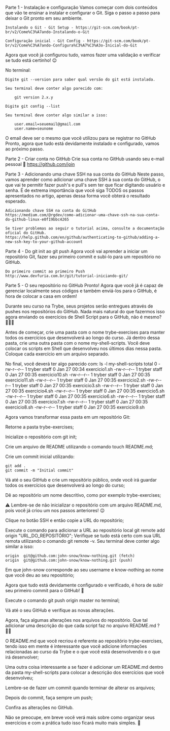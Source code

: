 Parte 1 - Instalação e configuração
Vamos começar com dois conteúdos que vão te ensinar a instalar e configurar o Git. Siga o passo a passo para deixar o Git pronto em seu ambiente.

	Instalando o Git - Git Setup - https://git-scm.com/book/pt-br/v2/Come%C3%A7ando-Instalando-o-Git

	Configuração inicial - Git Config - https://git-scm.com/book/pt-br/v2/Come%C3%A7ando-Configura%C3%A7%C3%A3o-Inicial-do-Git

Agora que você já configurou tudo, vamos fazer uma validação e verificar se tudo está certinho! 😉

No terminal:

	Digite git --version para saber qual versão do git está instalada.

	Seu terminal deve conter algo parecido com:

		git version 2.x.y
		
	Digite git config --list

	Seu terminal deve conter algo similar a isso:
	
		user.email=seuemail@gmail.com
		user.name=seunome
		
O email deve ser o mesmo que você utilizou para se registrar no GitHub
Pronto, agora que tudo está devidamente instalado e configurado, vamos ao próximo passo.

Parte 2 - Criar conta no GitHub
	Crie sua conta no GitHub usando seu e-mail pessoal 🐙
	https://github.com/join
	

Parte 3 - Adicionando uma chave SSH na sua conta do GitHub
Neste passo, vamos aprender como adicionar uma chave SSH à sua conta do GitHub, o que vai te permitir fazer push's e pull's sem ter que ficar digitando usuário e senha. É de extrema importância que você siga TODOS os passos apresentados no artigo, apenas dessa forma você obterá o resultado esperado.

	Adicionando chave SSH na conta do GitHub
	https://medium.com/@rgdev/como-adicionar-uma-chave-ssh-na-sua-conta-do-github-linux-e0f19bbc4265
	
	Se tiver problemas ao seguir o tutorial acima, consulte a documentação oficial do GitHub.
	https://help.github.com/en/github/authenticating-to-github/adding-a-new-ssh-key-to-your-github-account

	
Parte 4 - Do git init ao git push
Agora você vai aprender a iniciar um repositório Git, fazer seu primeiro commit e subi-lo para um repositório no GitHub.

	Do primeiro commit ao primeiro Push
	http://www.devfuria.com.br/git/tutorial-iniciando-git/


Parte 5 - O seu repositório no GitHub
Pronto! Agora que você já é capaz de gerenciar localmente seus códigos e também enviá-los para o GitHub, é hora de colocar a casa em ordem!

Durante seu curso na Trybe, seus projetos serão entregues através de pushes nos repositórios do GitHub. Nada mais natural do que fazermos isso agora enviando os exercícios de Shell Script para o GitHub, não é mesmo? 👨🏽‍💻

Antes de começar, crie uma pasta com o nome trybe-exercises para manter todos os exercícios que desenvolverá ao longo do curso. Já dentro dessa pasta, crie uma outra pasta com o nome my-shell-scripts. Você deve colocar os scripts em Shell que desenvolveu nos últimos dias nessa pasta. Coloque cada exercício em um arquivo separado.

No final, você deverá ter algo parecido com:
	ls -l my-shell-scripts
	total 0
	-rw-r--r--  1 tryber  staff  0 Jan 27 00:34 exercicio1.sh
	-rw-r--r--  1 tryber  staff  0 Jan 27 00:35 exercicio10.sh
	-rw-r--r--  1 tryber  staff  0 Jan 27 00:35 exercicio11.sh
	-rw-r--r--  1 tryber  staff  0 Jan 27 00:35 exercicio2.sh
	-rw-r--r--  1 tryber  staff  0 Jan 27 00:35 exercicio3.sh
	-rw-r--r--  1 tryber  staff  0 Jan 27 00:35 exercicio4.sh
	-rw-r--r--  1 tryber  staff  0 Jan 27 00:35 exercicio5.sh
	-rw-r--r--  1 tryber  staff  0 Jan 27 00:35 exercicio6.sh
	-rw-r--r--  1 tryber  staff  0 Jan 27 00:35 exercicio7.sh
	-rw-r--r--  1 tryber  staff  0 Jan 27 00:35 exercicio8.sh
	-rw-r--r--  1 tryber  staff  0 Jan 27 00:35 exercicio9.sh

Agora vamos transformar essa pasta em um repositório Git:

Retorne a pasta trybe-exercises;

Inicialize o repositório com git init;

Crie um arquivo de README utilizando o comando touch README.md;

Crie um commit inicial utilizando:

	git add .
	git commit -m "Initial commit"
	
Vá até o seu GitHub e crie um repositório público, onde você irá guardar todos os exercícios que desenvolverá ao longo do curso;

Dê ao repositório um nome descritivo, como por exemplo trybe-exercises;

⚠️ Lembre-se de não inicializar o repositório com um arquivo README.md, pois você já criou um nos passos anteriores! 😉

Clique no botão SSH e então copie a URL do repositório;

Execute o comando para adicionar a URL ao repositório local git remote add origin "URL_DO_REPOSITÓRIO";
Verifique se tudo está certo com sua URL remota utilizando o comando git remote -v. Seu terminal deve conter algo similar a isso:


	origin  git@github.com:john-snow/know-nothing.git (fetch)
	origin  git@github.com:john-snow/know-nothing.git (push)
	
Em que john-snow corresponde ao seu username e know-nothing ao nome que você deu ao seu repositório;

Agora que tudo está devidamente configurado e verificado, é hora de subir seu primeiro commit para o GitHub! 🤩

Execute o comando git push origin master no terminal;

Vá até o seu GitHub e verifique as novas alterações.

Agora, faça algumas alterações nos arquivos do repositório. Que tal adicionar uma descrição do que cada script faz no arquivo README.md ? 💪🏼

O README.md que você recriou é referente ao repositório trybe-exercises, tendo isso em mente é interessante que você adicione informações relacionadas ao curso da Trybe e o que você está desenvolvendo e o que irá desenvolver;

Uma outra coisa interessante a se fazer é adicionar um README.md dentro da pasta my-shell-scripts para colocar a descrição dos exercícios que você desenvolveu;

Lembre-se de fazer um commit quando terminar de alterar os arquivos;

Depois do commit, faça sempre um push;

Confira as alterações no GitHub.

Não se preocupe, em breve você verá mais sobre como organizar seus exercícios e com a prática tudo isso ficará muito mais simples. 🚀




